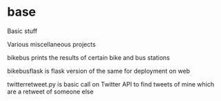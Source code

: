 # base
Basic stuff


Various miscellaneous projects 

bikebus prints the results of certain bike and bus stations

bikebusflask is flask version of the same for deployment on web

twitterretweet.py is basic call on Twitter API to find tweets of mine which are a retweet of someone else

